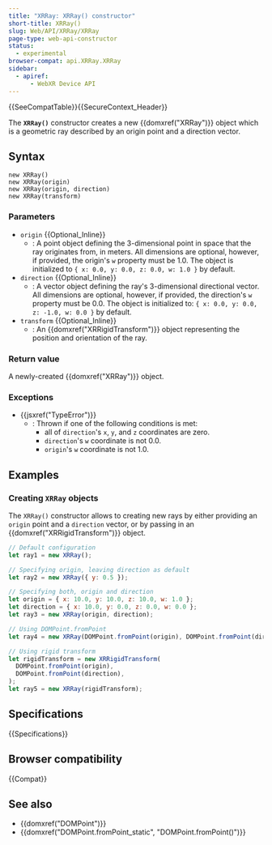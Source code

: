 ```yaml
---
title: "XRRay: XRRay() constructor"
short-title: XRRay()
slug: Web/API/XRRay/XRRay
page-type: web-api-constructor
status:
  - experimental
browser-compat: api.XRRay.XRRay
sidebar:
  - apiref:
      - WebXR Device API
---
```


{{SeeCompatTable}}{{SecureContext_Header}}

The **`XRRay()`** constructor creates a new {{domxref("XRRay")}} object which is a geometric ray described by an origin point and a direction vector.

## Syntax

```js-nolint
new XRRay()
new XRRay(origin)
new XRRay(origin, direction)
new XRRay(transform)
```

### Parameters

- `origin` {{Optional_Inline}}
  - : A point object defining the 3-dimensional point in space that the ray originates from, in meters. All dimensions are optional, however, if provided, the origin's `w` property must be 1.0. The object is initialized to `{ x: 0.0, y: 0.0, z: 0.0, w: 1.0 }` by default.
- `direction` {{Optional_Inline}}
  - : A vector object defining the ray's 3-dimensional directional vector. All dimensions are optional, however, if provided, the direction's `w` property must be 0.0. The object is initialized to: `{ x: 0.0, y: 0.0, z: -1.0, w: 0.0 }` by default.
- `transform` {{Optional_Inline}}
  - : An {{domxref("XRRigidTransform")}} object representing the position and orientation of the ray.

### Return value

A newly-created {{domxref("XRRay")}} object.

### Exceptions

- {{jsxref("TypeError")}}
  - : Thrown if one of the following conditions is met:
    - all of `direction`'s `x`, `y`, and `z` coordinates are zero.
    - `direction`'s `w` coordinate is not 0.0.
    - `origin`'s `w` coordinate is not 1.0.

## Examples

### Creating `XRRay` objects

The `XRRay()` constructor allows to creating new rays by either providing an `origin` point and a `direction` vector, or by passing in an {{domxref("XRRigidTransform")}} object.

```js
// Default configuration
let ray1 = new XRRay();

// Specifying origin, leaving direction as default
let ray2 = new XRRay({ y: 0.5 });

// Specifying both, origin and direction
let origin = { x: 10.0, y: 10.0, z: 10.0, w: 1.0 };
let direction = { x: 10.0, y: 0.0, z: 0.0, w: 0.0 };
let ray3 = new XRRay(origin, direction);

// Using DOMPoint.fromPoint
let ray4 = new XRRay(DOMPoint.fromPoint(origin), DOMPoint.fromPoint(direction));

// Using rigid transform
let rigidTransform = new XRRigidTransform(
  DOMPoint.fromPoint(origin),
  DOMPoint.fromPoint(direction),
);
let ray5 = new XRRay(rigidTransform);
```

## Specifications

{{Specifications}}

## Browser compatibility

{{Compat}}

## See also

- {{domxref("DOMPoint")}}
- {{domxref("DOMPoint.fromPoint_static", "DOMPoint.fromPoint()")}}
